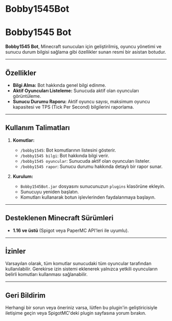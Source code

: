 # Bobby1545Bot
# Bobby1545 Bot

**Bobby1545 Bot**, Minecraft sunucuları için geliştirilmiş, oyuncu yönetimi ve sunucu durum bilgisi sağlama gibi özellikler sunan resmi bir asistan botudur.

---

## Özellikler
- **Bilgi Alma:** Bot hakkında genel bilgi edinme.
- **Aktif Oyuncuları Listeleme:** Sunucuda aktif olan oyuncuları görüntüleme.
- **Sunucu Durumu Raporu:** Aktif oyuncu sayısı, maksimum oyuncu kapasitesi ve TPS (Tick Per Second) bilgilerini raporlama.

---

## Kullanım Talimatları
1. **Komutlar:**
   - `/bobby1545`: Bot komutlarının listesini gösterir.
   - `/bobby1545 bilgi`: Bot hakkında bilgi verir.
   - `/bobby1545 oyuncular`: Sunucuda aktif olan oyuncuları listeler.
   - `/bobby1545 rapor`: Sunucu durumu hakkında detaylı bir rapor sunar.

2. **Kurulum:**
   - `Bobby1545Bot.jar` dosyasını sunucunuzun `plugins` klasörüne ekleyin.
   - Sunucuyu yeniden başlatın.
   - Komutları kullanarak botun işlevlerinden faydalanmaya başlayın.

---

## Desteklenen Minecraft Sürümleri
- **1.16 ve üstü** (Spigot veya PaperMC API'leri ile uyumlu).

---

## İzinler
Varsayılan olarak, tüm komutlar sunucudaki tüm oyuncular tarafından kullanılabilir. Gerekirse izin sistemi eklenerek yalnızca yetkili oyuncuların belirli komutları kullanması sağlanabilir.

---

## Geri Bildirim
Herhangi bir sorun veya öneriniz varsa, lütfen bu plugin'in geliştiricisiyle iletişime geçin veya SpigotMC'deki plugin sayfasına yorum bırakın.


